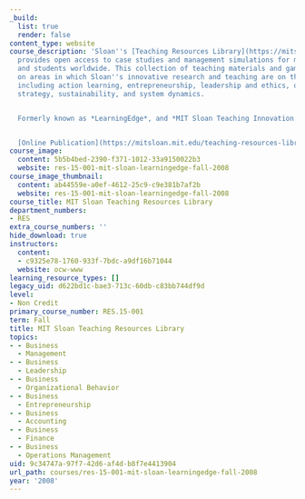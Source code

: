 ```yaml
---
_build:
  list: true
  render: false
content_type: website
course_description: 'Sloan''s [Teaching Resources Library](https://mitsloan.mit.edu/teaching-resources-library/about-teaching-resources-library)
  provides open access to case studies and management simulations for management educators
  and students worldwide. This collection of teaching materials and games focuses
  on areas in which Sloan''s innovative research and teaching are on the cutting edge,
  including action learning, entrepreneurship, leadership and ethics, operations management,
  strategy, sustainability, and system dynamics.


  Formerly known as *LearningEdge*, and *MIT Sloan Teaching Innovation Resources (MSTIR)*.


  [Online Publication](https://mitsloan.mit.edu/teaching-resources-library/about-teaching-resources-library)'
course_image:
  content: 5b5b4bed-2390-f371-1012-33a9150022b3
  website: res-15-001-mit-sloan-learningedge-fall-2008
course_image_thumbnail:
  content: ab44559e-a0ef-4612-25c9-c9e381b7af2b
  website: res-15-001-mit-sloan-learningedge-fall-2008
course_title: MIT Sloan Teaching Resources Library
department_numbers:
- RES
extra_course_numbers: ''
hide_download: true
instructors:
  content:
  - c9325e78-1760-933f-7bdc-a9df16b71044
  website: ocw-www
learning_resource_types: []
legacy_uid: d622bd1c-bae3-713c-60db-c83bb744df9d
level:
- Non Credit
primary_course_number: RES.15-001
term: Fall
title: MIT Sloan Teaching Resources Library
topics:
- - Business
  - Management
- - Business
  - Leadership
- - Business
  - Organizational Behavior
- - Business
  - Entrepreneurship
- - Business
  - Accounting
- - Business
  - Finance
- - Business
  - Operations Management
uid: 9c34747a-97f7-42d6-af4d-b8f7e4413904
url_path: courses/res-15-001-mit-sloan-learningedge-fall-2008
year: '2008'
---
```

